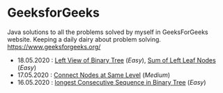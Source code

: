 # GeeksforGeeks
Java solutions to all the problems solved by myself in GeeksForGeeks website. Keeping a daily dairy about problem solving.
https://www.geeksforgeeks.org/ 

* 18.05.2020 : [Left View of Binary Tree](https://practice.geeksforgeeks.org/problems/left-view-of-binary-tree/1) (*Easy*), 
			   [Sum of Left Leaf Nodes](https://practice.geeksforgeeks.org/problems/sum-of-leaf-nodes/1) (*Easy*)
* 17.05.2020 : [Connect Nodes at Same Level](https://practice.geeksforgeeks.org/problems/connect-nodes-at-same-level/1/) (*Medium*)
* 16.05.2020 : [longest Consecutive Sequence in Binary Tree](https://practice.geeksforgeeks.org/problems/longest-consecutive-sequence-in-binary-tree/1) (*Easy*)

